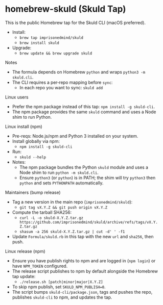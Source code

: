 # homebrew-skuld (Skuld Tap)

This is the public Homebrew tap for the Skuld CLI (macOS preferred).

- Install:
  - `brew tap imprisonedmind/skuld`
  - `brew install skuld`
- Upgrade:
  - `brew update && brew upgrade skuld`

Notes
- The formula depends on Homebrew `python` and wraps `python3 -m skuld.cli`.
- The CLI requires a per‑repo mapping before `sync`:
  - In each repo you want to sync: `skuld add`

Linux users
- Prefer the npm package instead of this tap: `npm install -g skuld-cli`.
- The npm package provides the same `skuld` command and uses a Node shim to run Python.

Linux install (npm)
- Pre-reqs: Node.js/npm and Python 3 installed on your system.
- Install globally via npm:
  - `npm install -g skuld-cli`
- Run:
  - `skuld --help`
- Notes:
  - The npm package bundles the Python `skuld` module and uses a Node shim to run `python -m skuld.cli`.
  - Ensure `python3` (or `python`) is in PATH; the shim will try `python3` then `python` and sets `PYTHONPATH` automatically.

Maintainers (bump release)
- Tag a new version in the main repo (`imprisonedmind/skuld`):
  - `git tag vX.Y.Z && git push origin vX.Y.Z`
- Compute the tarball SHA256:
  - `curl -L -o skuld-X.Y.Z.tar.gz https://github.com/imprisonedmind/skuld/archive/refs/tags/vX.Y.Z.tar.gz`
  - `shasum -a 256 skuld-X.Y.Z.tar.gz | cut -d' ' -f1`
- Update `Formula/skuld.rb` in this tap with the new `url` and `sha256`, then push.

Linux release (npm)
- Ensure you have publish rights to npm and are logged in (`npm login`) or have `NPM_TOKEN` configured.
- The release script publishes to npm by default alongside the Homebrew tap update:
  - `./release.sh [patch|minor|major|X.Y.Z]`
- To skip npm publish, set `SKULD_NPM_PUBLISH=0`.
- The script bumps `skuld-cli/package.json`, tags and pushes the repo, publishes `skuld-cli` to npm, and updates the tap.
